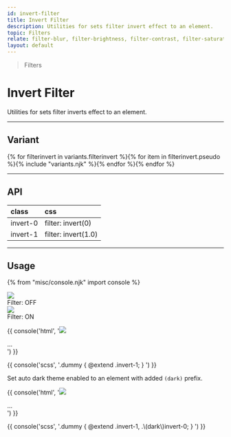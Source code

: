 ```yaml
---
id: invert-filter
title: Invert Filter
description: Utilities for sets filter invert effect to an element.
topic: Filters
relate: filter-blur, filter-brightness, filter-contrast, filter-saturate, filter-drop-shadow
layout: default
---
```


> Filters

# Invert Filter

Utilities for sets filter inverts effect to an element.

---

## Variant

<div class="flex flex-gap-2 flex-wrap justify-start items-center">{% for filterinvert in variants.filterinvert %}{% for item in filterinvert.pseudo %}{% include "variants.njk" %}{% endfor %}{% endfor %}</div>

---

## API

| <span class="padding-x-3 padding-y-1 text-white bg-shade-granite-5 font-semibold curve-border-md">class</span> | <span class="padding-x-3 padding-y-1 text-white bg-shade-granite-5 font-semibold curve-border-md">css</span> |
|:--|:--|
| invert-0 | filter: invert(0) |
| invert-1 | filter: invert(1.0) |

---

## Usage

{% from "misc/console.njk" import console %}

<div class="margin-y-2 margin-x-auto flex">
  <div class="padding-2 max-width-sm">
    <img
      class="width-56 height-48 object-cover object-center overflow-hidden curve-border-lg shadow"
      src="https://picsum.photos/500?=5"
    >
    <div class="padding-t-2 text-sm text-center">
      Filter: OFF
    </div>
  </div>
  <div class="margin-2 max-width-sm">
    <img
      class="invert-1 width-56 height-48 object-cover object-center overflow-hidden curve-border-lg"
      src="https://picsum.photos/500?=5"
    >
    <div class="padding-t-2 text-sm text-center">
      Filter: ON
    </div>
  </div>
</div>

{{ console('html',
'<img class="invert-1 ..." src="...">

<div class="invert-1 ..." style="background-image:url(...)"> ... </div>
') }}

{{ console('scss',
'.dummy {
    @extend
      .invert-1;
}
') }}

 Set auto dark theme enabled to an element with added `(dark)` prefix.

{{ console('html',
'<img class="invert-1 (dark)invert-0 ..." src="...">

<div class="invert-1 (dark)invert-0 ..." style="background-image:url(...)"> ... </div>
') }}

{{ console('scss',
'.dummy {
    @extend
      .invert-1,
      .\\(dark\\)invert-0;
}
') }}
